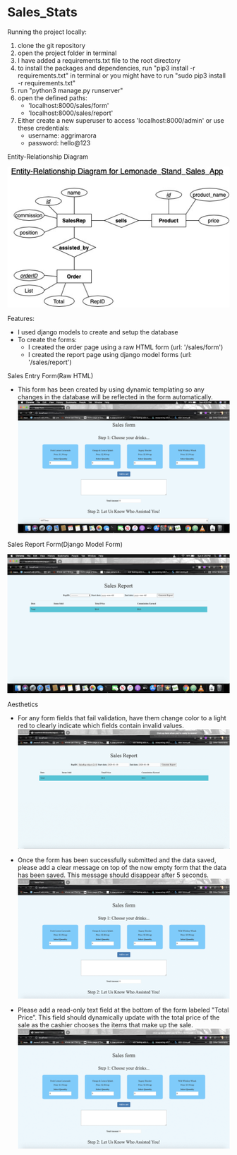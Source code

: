 # Sales_Stats

Running the project locally:

  1) clone the git repository
  2) open the project folder in terminal
  3) I have added a requirements.txt file to the root directory
  4) to install the packages and dependencies, run "pip3 install -r requirements.txt" in terminal
      or you might have to run "sudo pip3 install -r requirements.txt"
  5) run "python3 manage.py runserver"
  6) open the defined paths:
        - 'localhost:8000/sales/form'
        - 'localhost:8000/sales/report'
  7) Either create a new superuser to access 'localhost:8000/admin' or use these credentials:
        - username: aggrimarora
        - password: hello@123

Entity-Relationship Diagram

![](/Sales_ERD.jpg)

Features:
  - I used django models to create and setup the database
  - To create the forms:
      * I created the order page using a raw HTML form (url: '/sales/form')
      * I created the report page using django model forms (url: '/sales/report')

Sales Entry Form(Raw HTML)

  - This form has been created by using dynamic templating so any changes in the database will be  reflected in the form   automatically.
  ![](/Sales_Entry.png)

Sales Report Form(Django Model Form)

  ![](/Sales_Report.png)




Aesthetics

* For any form fields that fail validation, have them change color to a light red to clearly indicate which fields contain invalid values.
![](/Invalid_Red_gif.gif)

* Once the form has been successfully submitted and the data saved, please add a clear message on top of the now empty form that the data has been saved. This message should disappear after 5 seconds.
![](/Success_Message_gif.gif)

* Please add a read-only text field at the bottom of the form labeled "Total Price”. This field should dynamically update with the total price of the sale as the cashier chooses the items that make up the sale.
![](/Order_Total_gif.gif)
